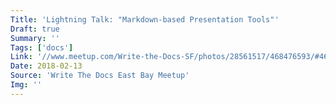 ```yaml
---
Title: 'Lightning Talk: "Markdown-based Presentation Tools"'
Draft: true
Summary: ''
Tags: ['docs']
Link: '//www.meetup.com/Write-the-Docs-SF/photos/28561517/468476593/#468478388'
Date: 2018-02-13
Source: 'Write The Docs East Bay Meetup'
Img: ''
---
```

